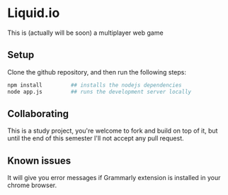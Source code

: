 # Liquid.io
This is (actually will be soon) a multiplayer web game

## Setup
Clone the github repository, and then run the following steps:
```bash
npm install         ## installs the nodejs dependencies
node app.js         ## runs the development server locally
```

## Collaborating
This is a study project, you're welcome to fork and build on top of it, but until the end of this semester I'll not accept any pull request.


## Known issues

It will give you error messages if Grammarly extension is installed in your chrome browser.
